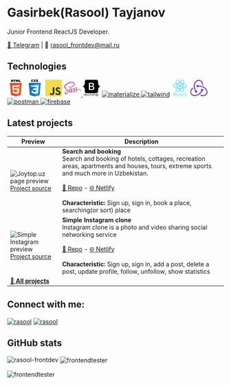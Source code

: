 # Gasirbek(Rasool) Tayjanov

Junior Frontend ReactJS Developer. 

[💬 Telegram](https://t.me/rasooL_tele) | 📧 rasool_frontdev@mail.ru


## Technologies

<p align="left">
  <a href="https://www.w3.org/html/" target="_blank" rel="noreferrer"><img src="https://raw.githubusercontent.com/devicons/devicon/master/icons/html5/html5-original-wordmark.svg" alt="html5" width="40" height="40"/></a>
  <a href="https://www.w3schools.com/css/" target="_blank" rel="noreferrer"><img src="https://raw.githubusercontent.com/devicons/devicon/master/icons/css3/css3-original-wordmark.svg" alt="css3" width="40" height="40"/></a>
  <a href="https://developer.mozilla.org/en-US/docs/Web/JavaScript" target="_blank" rel="noreferrer"><img src="https://raw.githubusercontent.com/devicons/devicon/master/icons/javascript/javascript-original.svg" alt="javascript" width="40" height="40"/></a>
  <a href="https://sass-lang.com" target="_blank" rel="noreferrer"> <img src="https://raw.githubusercontent.com/devicons/devicon/master/icons/sass/sass-original.svg" alt="sass" width="40" height="40"/> </a>
  <a href="https://getbootstrap.com" target="_blank" rel="noreferrer"><img src="https://raw.githubusercontent.com/devicons/devicon/master/icons/bootstrap/bootstrap-plain-wordmark.svg" alt="bootstrap" width="40" height="40"/></a>
  <a href="https://materializecss.com/" target="_blank" rel="noreferrer"> <img src="https://raw.githubusercontent.com/prplx/svg-logos/5585531d45d294869c4eaab4d7cf2e9c167710a9/svg/materialize.svg" alt="materialize" width="40" height="40"/> </a>
  <a href="https://tailwindcss.com/" target="_blank" rel="noreferrer"><img src="https://www.vectorlogo.zone/logos/tailwindcss/tailwindcss-icon.svg" alt="tailwind" width="40" height="40"/></a>
  <a href="https://reactjs.org/" target="_blank" rel="noreferrer"><img src="https://raw.githubusercontent.com/devicons/devicon/master/icons/react/react-original-wordmark.svg" alt="react" width="40" height="40"/></a>
  <a href="https://redux.js.org" target="_blank" rel="noreferrer"><img src="https://raw.githubusercontent.com/devicons/devicon/master/icons/redux/redux-original.svg" alt="redux" width="40" height="40"/></a>
  <a href="https://postman.com" target="_blank" rel="noreferrer"> <img src="https://www.vectorlogo.zone/logos/getpostman/getpostman-icon.svg" alt="postman" width="40" height="40"/> </a>
  </a> <a href="https://firebase.google.com/" target="_blank" rel="noreferrer"> <img src="https://www.vectorlogo.zone/logos/firebase/firebase-icon.svg" alt="firebase" width="40" height="40"/> </a>
</p>


## Latest projects

| Preview | Description |
|---|---|
| <img src="https://joytop.uz/static/media/logo.e6fa5e4a.svg" alt="Joytop.uz page preview" width="250"/><br>[Project source](https://www.frontendmentor.io/challenges/ecommerce-product-page-UPsZ9MJp6](https://joytop.uz/)) | **Search and booking** <br>Search and booking of hotels, cottages, recreation areas, apartments and houses, tours, extreme sports and much more in Uzbekistan.<br><br> <a href="https://github.com/rasool-frontdev/joytop.uz-clone">🧾 Repo</a> - <a href="https://joytopuz-clone.netlify.app/" target="_blank">🌐 Netlify</a> <br><br> **Characteristic:** Sign up, sign in, book a place, searching(or sort) place
| <img src="https://upload.wikimedia.org/wikipedia/commons/thumb/9/95/Instagram_logo_2022.svg/225px-Instagram_logo_2022.svg.png" alt="Simple Instagram preview" width="250"/><br>[Project source](https://www.instagram.com) | **Simple Instagram clone** <br>Instagram clone is a photo and video sharing social networking service <br><br> <a href="https://github.com/rasool-frontdev/insta-clone">🧾 Repo</a> - <a href="https://simple-insta.netlify.app" target="_blank">🌐 Netlify</a>  <br><br> **Characteristic:** Sign up, sign in, add a post, delete a post, update profile, follow, unfollow, show statistics 
|**<a href="https://rasool-frontdev" target="_blank">💼 All projects</a>**



## Connect with me:

<p align="left">
<a href="https://linkedin.com/in/gasir-tayjanov-032175255/" target="blank"><img align="center" src="https://raw.githubusercontent.com/rahuldkjain/github-profile-readme-generator/master/src/images/icons/Social/linked-in-alt.svg" alt="rasool" height="30" width="40" /></a>
<a href="https://instagram.com/1nsta_rasool" target="blank"><img align="center" src="https://raw.githubusercontent.com/rahuldkjain/github-profile-readme-generator/master/src/images/icons/Social/instagram.svg" alt="rasool" height="30" width="40" /></a>

</p>

## GitHub stats
<p><img align="left" src="https://github-readme-stats.vercel.app/api/top-langs?username=rasool-frontdev&show_icons=true&locale=en&layout=compact" alt="rasool-frontdev" /></p>

<p>&nbsp;<img align="center" src="https://github-readme-stats.vercel.app/api?username=rasool-frontdev&show_icons=true&locale=en" alt="frontendtester" /></p>

<p><img align="center" src="https://github-readme-streak-stats.herokuapp.com/?user=frontendtester&" alt="frontendtester" /></p>
